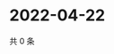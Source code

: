 # 2022-04-22

共 0 条

<!-- BEGIN WEIBO -->
<!-- 最后更新时间 Fri Apr 22 2022 00:01:11 GMT+0800 (China Standard Time) -->

<!-- END WEIBO -->
